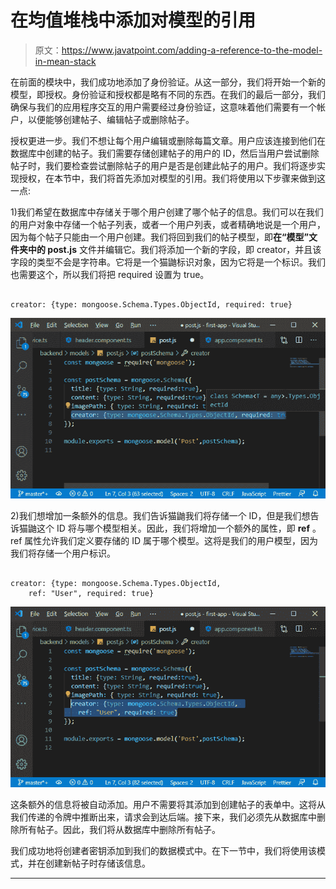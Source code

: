 # 在均值堆栈中添加对模型的引用

> 原文：<https://www.javatpoint.com/adding-a-reference-to-the-model-in-mean-stack>

在前面的模块中，我们成功地添加了身份验证。从这一部分，我们将开始一个新的模型，即授权。身份验证和授权都是略有不同的东西。在我们的最后一部分，我们确保与我们的应用程序交互的用户需要经过身份验证，这意味着他们需要有一个帐户，以便能够创建帖子、编辑帖子或删除帖子。

授权更进一步。我们不想让每个用户编辑或删除每篇文章。用户应该连接到他们在数据库中创建的帖子。我们需要存储创建帖子的用户的 ID，然后当用户尝试删除帖子时，我们要检查尝试删除帖子的用户是否是创建此帖子的用户。我们将逐步实现授权，在本节中，我们将首先添加对模型的引用。我们将使用以下步骤来做到这一点:

1)我们希望在数据库中存储关于哪个用户创建了哪个帖子的信息。我们可以在我们的用户对象中存储一个帖子列表，或者一个用户列表，或者精确地说是一个用户，因为每个帖子只能由一个用户创建。我们将回到我们的帖子模型，即**在“模型”文件夹中的 post.js** 文件并编辑它。我们将添加一个新的字段，即 creator，并且该字段的类型不会是字符串。它将是一个猫鼬标识对象，因为它将是一个标识。我们也需要这个，所以我们将把 required 设置为 true。

```

creator: {type: mongoose.Schema.Types.ObjectId, required: true}

```

![Adding a Reference to the Model in MEAN Stack](img/b5582ae8e561af7d4e6dc5d383ae8302.png)

2)我们想增加一条额外的信息。我们告诉猫鼬我们将存储一个 ID，但是我们想告诉猫鼬这个 ID 将与哪个模型相关。因此，我们将增加一个额外的属性，即 **ref** 。ref 属性允许我们定义要存储的 ID 属于哪个模型。这将是我们的用户模型，因为我们将存储一个用户标识。

```

creator: {type: mongoose.Schema.Types.ObjectId, 
    ref: "User", required: true}

```

![Adding a Reference to the Model in MEAN Stack](img/bd9696defaa417b19cdeea5b97b30236.png)

这条额外的信息将被自动添加。用户不需要将其添加到创建帖子的表单中。这将从我们传递的令牌中推断出来，请求会到达后端。接下来，我们必须先从数据库中删除所有帖子。因此，我们将从数据库中删除所有帖子。

我们成功地将创建者密钥添加到我们的数据模式中。在下一节中，我们将使用该模式，并在创建新帖子时存储该信息。

* * *